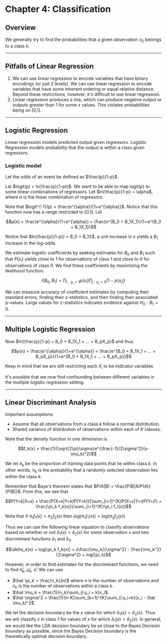 # Chapter 4: Classification
## Overview
We generally try to find the probabilities that a given observation $x_0$ belongs to a class $k$. 

---
## Pitfalls of Linear Regression
1. We can use linear regression to encode variables that have binary encodings (or just 2 levels). We can use linear regression to encode variables that have some inherent ordering or equal relative distance. Beyond these restrictions, however, it's difficult to use linear regression.
1. Linear regression produces a line, which can produce negative output or outputs greater than 1 for some $x$ values. This violates probabilities being on [0,1].

---
## Logistic Regression
Linear regression models predicted output given regressors. Logistic Regression models probability that the output is within a class given regressors.

### Logistic model
Let the odds of an event be defined as $\frac{p}{1-p}$. 

Let $logit(p) = ln(\frac{p}{1-p})$. We want to be able to map $logit(p)$ to some linear combinations of regressors. Let $ln(\frac{p}{1-p} = \alpha$, where $\alpha$ is the linear combination of regressors.

Note that $logit^{-1}(p) = \frac{e^{\alpha}}{1+e^{\alpha}}$. Notice that this function now has a range restricted to [0,1]. Let 

$$p(x) = \frac{e^{\alpha}}{1+e^{\alpha}} = \frac{e^{B_0 + B_1X_1}}{1+e^{B_0 + B_1X_1}}$$


Notice that $ln(\frac{p}{1-p}) = B_0 + B_1X$, a unit increase in $x$ yields a $B_1$ increase in the log-odds.

We estimate logistic coefficients by seeking estimates for $B_0$ and $B_1$ such that $P(x_i)$ yields close to 1 for observations of class 1 and close to 0 for observations of class 0. We find these coefficients by maximizing the likelihood function:

$$l(B_0,B_1) = \prod_{i:y_i=1}p(x_i) \prod_{j:y_j=0}(1-p(x_j))$$

We can measure accuracy of coefficient estimates by computing their standard errors, finding their z-statistics, and then finding their associated p-values. Large values for z-statistics indicates evidence against $H_0: B_1 = 0$.

---

## Multiple Logistic Regression

Now $ln(\frac{p}{1-p} = B_0 + B_1X_1 + ... + B_pX_p)$ and thus

$$p(x) = \frac{e^{\alpha}}{1+e^{\alpha}} = \frac{e^{B_0 + B_1X_1 + ... + B_pX_p}}{1+e^{B_0 + B_1X_1 + ... + B_pX_p}}$$

Keep in mind that we are still restricting each $X_i$ to be indicator variables. 

It's possible that we now find confounding between different variables in the multiple logistic regression setting. 

---

## Linear Discriminant Analysis
Important assumptions:
- Assume that all observations from a class $k$ follow a normal distribution.
- Shared variance of distribution of observations within each of $K$ classes. 

Note that the density function in one dimension is 

$$f_k(x) = \frac{1}{\sqrt{2\pi}\sigma}e^{\frac{-1}{2\sigma^2}(x-\mu_k)^2}$$

We let $\pi_k$ be the proportion of training data points that lie within class $k$. In other words, $\pi_k$ is the probability that a randomly selected observation lies within the class $k$.

Remember that Baye's theorem states that $P(A|B) = \frac{P(B|A)P(A)}{P(B)}$. From this, we see that 

$$P(Y=k|X=x) = \frac{P(X=x|Y=k)P(Y=k)}{\sum_{i=1}^{K}P(X=x|Y=i)P(Y=i)} = \frac{\pi_k f_k(x)}{\sum_{i=1}^{K}\pi_i f_i(x)}$$

Note that if $\pi_1f_1(x) > \pi_2f_2(x)$ then $log(\pi_1f_1(x)) > log(\pi_2f_2(x))$

Thus we can use the following linear equation to classify observations based on whether or not $\delta_1(x) > \delta_2(x)$ for some observation $x$ and two discriminant functions $\delta_1$ and $\delta_2$.

$$\delta_k(x) = log(\pi_k f_k(x)) = x\frac{\mu_k}{\sigma^2} - \frac{\mu_k^2}{2\sigma^2} + log(\pi_k)$$

However, in order to find estimates for the discriminant functions, we need to find $\hat \pi_k$, $\hat \mu_k$, $\hat \sigma$. We can use 
- $\hat \pi_k = \frac{n_k}{n}$ where $n$ is the number of observations and $n_k$ is the number of observations within a class $k$.
-  $\hat \mu_k = \frac{1}{n_k}\sum_{i:y_i = k}x_i$.
- $\hat \sigma^2 = \frac{1}{n-K}\sum_{k=1}^{K}\sum_{i:y_i=k}(x_i - \hat \mu_k)^2$

We let the decision boundary be the $x$ value for which $\delta_1(x) = \delta_2(x)$. Thus we will classify $x$ in class 1 for values of $x$ for which $\delta_1(x) > \delta_2(x)$. In general, we would like the LDA decision boundary be as close to the Bayes Decision boundary as possible, since the Bayes Decision boundary is the theoretically optimal decision boundary.